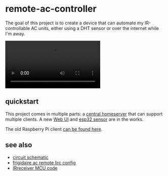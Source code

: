 # remote-ac-controller

The goal of this project is to create a device that can automate my
IR-controllable AC units, either using a DHT sensor or over the internet while
I'm away.

<video controls src="https://user-images.githubusercontent.com/83595468/212430312-2f6c45ab-76fd-4837-91fb-a6bcf532ea33.mp4" type="video/mp4">
</video>

## quickstart

This project comes in multiple parts: a [central homeserver][homeserver] that
can support multiple clients. A new [Web UI] and [esp32 sensor] are in
the works.

The old Raspberry Pi client [can be found here][rpi-client].

[homeserver]:https://github.com/prplecake/remote-ac-homeserver
[rpi-client]:https://github.com/prplecake/remote-ac-client
[Web UI]:http://github.com/prplecake/remote-ac-webui
[esp32 sensor]:https://github.com/prplecake/remote-ac-controller-esp32

## see also

- [circuit schematic](https://github.com/prplecake/remote-ac-controller/wiki/Schematic)
- [frigidaire ac remote lirc config](https://gist.github.com/prplecake/71c4bc8584541cf7423b922b81733c3a)
- [IRreceiver MCU code](https://github.com/prplecake/IRreceiver)
